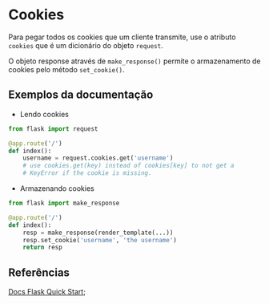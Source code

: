 # Cookies
  
Para pegar todos os cookies que um cliente transmite, use o atributo `cookies` que é um dicionário do objeto `request`.  

O objeto response através de `make_response()` permite o armazenamento de cookies pelo método `set_cookie()`.  

## Exemplos da documentação
  
- Lendo cookies

```py
from flask import request

@app.route('/')
def index():
    username = request.cookies.get('username')
    # use cookies.get(key) instead of cookies[key] to not get a
    # KeyError if the cookie is missing.
```  

- Armazenando cookies  

```py
from flask import make_response

@app.route('/')
def index():
    resp = make_response(render_template(...))
    resp.set_cookie('username', 'the username')
    return resp
```  

## Referências
  
[Docs Flask Quick Start](http://flask.pocoo.org/docs/1.0/quickstart/#cookies);  
